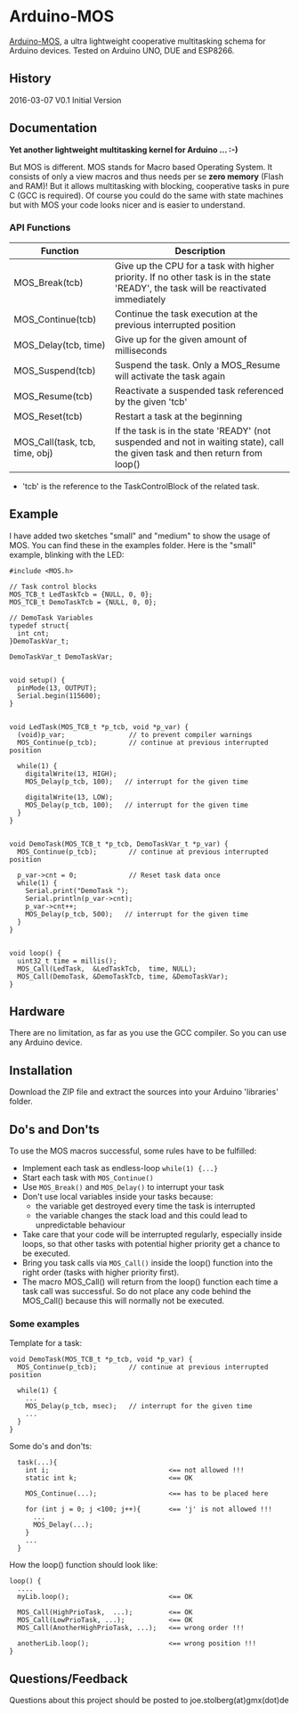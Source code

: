 # Arduino-MOS
[Arduino-MOS](https://github.com/joe7575/Arduino-MOS), a ultra lightweight cooperative multitasking schema for Arduino devices. Tested on Arduino UNO, DUE and ESP8266. 


## History
2016-03-07  V0.1  Initial Version 


## Documentation
**Yet another lightweight multitasking kernel for Arduino ...  :-)**

But MOS is different. MOS stands for Macro based Operating System. 
It consists of only a view macros and thus needs per se **zero memory** (Flash and RAM)!
But it allows multitasking with blocking, cooperative tasks in pure C (GCC is required).
Of course you could do the same with state machines but with MOS your code looks nicer and is easier to understand.


### API Functions

Function | Description
--------|------------
MOS_Break(tcb) | Give up the CPU for a task with higher priority. If no other task is in the state 'READY', the task will be reactivated immediately
MOS_Continue(tcb) | Continue the task execution at the previous interrupted position
MOS_Delay(tcb, time) | Give up for the given amount of milliseconds
MOS_Suspend(tcb) | Suspend the task. Only a MOS_Resume will activate the task again
MOS_Resume(tcb) | Reactivate a suspended task referenced by the given 'tcb'
MOS_Reset(tcb) | Restart a task at the beginning
MOS_Call(task, tcb, time, obj) | If the task is in the state 'READY' (not suspended and not in waiting state), call the given task and then return from loop()

* 'tcb' is the reference to the TaskControlBlock of the related task.

## Example

I have added two sketches "small" and "medium" to show the usage of MOS.
You can find these in the examples folder. Here is the "small" example, blinking with the LED:

```
#include <MOS.h>

// Task control blocks
MOS_TCB_t LedTaskTcb = {NULL, 0, 0};
MOS_TCB_t DemoTaskTcb = {NULL, 0, 0};

// DemoTask Variables
typedef struct{
  int cnt;
}DemoTaskVar_t;

DemoTaskVar_t DemoTaskVar;


void setup() {
  pinMode(13, OUTPUT);
  Serial.begin(115600);
}


void LedTask(MOS_TCB_t *p_tcb, void *p_var) {
  (void)p_var;                // to prevent compiler warnings
  MOS_Continue(p_tcb);        // continue at previous interrupted position

  while(1) {
    digitalWrite(13, HIGH);
    MOS_Delay(p_tcb, 100);   // interrupt for the given time

    digitalWrite(13, LOW);
    MOS_Delay(p_tcb, 100);   // interrupt for the given time
  }
}


void DemoTask(MOS_TCB_t *p_tcb, DemoTaskVar_t *p_var) {
  MOS_Continue(p_tcb);        // continue at previous interrupted position

  p_var->cnt = 0;             // Reset task data once
  while(1) {
    Serial.print("DemoTask ");
    Serial.println(p_var->cnt);
    p_var->cnt++;
    MOS_Delay(p_tcb, 500);   // interrupt for the given time
  }
}


void loop() {
  uint32_t time = millis();
  MOS_Call(LedTask,  &LedTaskTcb,  time, NULL);
  MOS_Call(DemoTask, &DemoTaskTcb, time, &DemoTaskVar);
}
```

## Hardware
There are no limitation, as far as you use the GCC compiler. So you can use any Arduino device. 

## Installation
Download the ZIP file and extract the sources into your Arduino 'libraries' folder.

## Do's and Don'ts
To use the MOS macros successful, some rules have to be fulfilled:
* Implement each task as endless-loop ```while(1) {...}```
* Start each task with ```MOS_Continue()```
* Use ```MOS_Break()``` and ```MOS_Delay()``` to interrupt your task
* Don't use local variables inside your tasks because:
  - the variable get destroyed every time the task is interrupted
  - the variable changes the stack load and this could lead to unpredictable behaviour
* Take care that your code will be interrupted regularly, especially inside loops, so that other tasks with 
  potential higher priority get a chance to be executed.
* Bring you task calls via ```MOS_Call()``` inside the loop() function into the right order
  (tasks with higher priority first).
* The macro MOS_Call() will return from the loop() function each time a task call was successful. So do not 
  place any code behind the MOS_Call() because this will normally not be executed.
  
### Some examples

Template for a task:
```
void DemoTask(MOS_TCB_t *p_tcb, void *p_var) {
  MOS_Continue(p_tcb);        // continue at previous interrupted position

  while(1) {
    ...
    MOS_Delay(p_tcb, msec);   // interrupt for the given time
    ...
  }
}
```  

Some do's and don'ts:
```
  task(...){
    int i;                              <== not allowed !!!
    static int k;                       <== OK
    
    MOS_Continue(...);                  <== has to be placed here
    
    for (int j = 0; j <100; j++){       <== 'j' is not allowed !!!
      ...
      MOS_Delay(...);                  
    }
    ...
  }
```  

How the loop() function should look like:
```
loop() {
  ....
  myLib.loop();                         <== OK
  
  MOS_Call(HighPrioTask,  ...);         <== OK
  MOS_Call(LowPrioTask, ...);           <== OK
  MOS_Call(AnotherHighPrioTask, ...);   <== wrong order !!!

  anotherLib.loop();                    <== wrong position !!!
}
```

## Questions/Feedback
Questions about this project should be posted to joe.stolberg(at)gmx(dot)de







